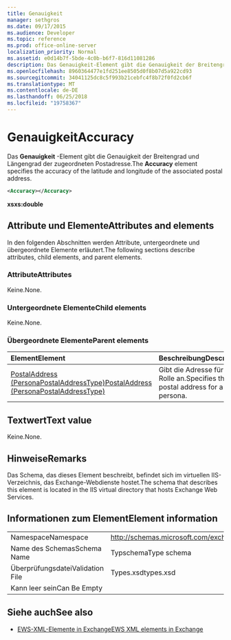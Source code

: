 ```yaml
---
title: Genauigkeit
manager: sethgros
ms.date: 09/17/2015
ms.audience: Developer
ms.topic: reference
ms.prod: office-online-server
localization_priority: Normal
ms.assetid: e0d14b7f-5bde-4c0b-b6f7-816d11081286
description: Das Genauigkeit-Element gibt die Genauigkeit der Breitengrad und Längengrad der zugeordneten Postadresse.
ms.openlocfilehash: 8960364477e1fd251ee8505d0f8b07d5a922cd93
ms.sourcegitcommit: 34041125dc8c5f993b21cebfc4f8b72f0fd2cb6f
ms.translationtype: MT
ms.contentlocale: de-DE
ms.lasthandoff: 06/25/2018
ms.locfileid: "19758367"
---
```

# <a name="accuracy"></a><span data-ttu-id="98e1a-103">Genauigkeit</span><span class="sxs-lookup"><span data-stu-id="98e1a-103">Accuracy</span></span>

<span data-ttu-id="98e1a-104">Das **Genauigkeit** -Element gibt die Genauigkeit der Breitengrad und Längengrad der zugeordneten Postadresse.</span><span class="sxs-lookup"><span data-stu-id="98e1a-104">The **Accuracy** element specifies the accuracy of the latitude and longitude of the associated postal address.</span></span> 
  
```XML
<Accuracy></Accuracy>
```

 <span data-ttu-id="98e1a-105">**xs**</span><span class="sxs-lookup"><span data-stu-id="98e1a-105">**xs:double**</span></span>
## <a name="attributes-and-elements"></a><span data-ttu-id="98e1a-106">Attribute und Elemente</span><span class="sxs-lookup"><span data-stu-id="98e1a-106">Attributes and elements</span></span>

<span data-ttu-id="98e1a-107">In den folgenden Abschnitten werden Attribute, untergeordnete und übergeordnete Elemente erläutert.</span><span class="sxs-lookup"><span data-stu-id="98e1a-107">The following sections describe attributes, child elements, and parent elements.</span></span>
  
### <a name="attributes"></a><span data-ttu-id="98e1a-108">Attribute</span><span class="sxs-lookup"><span data-stu-id="98e1a-108">Attributes</span></span>

<span data-ttu-id="98e1a-109">Keine.</span><span class="sxs-lookup"><span data-stu-id="98e1a-109">None.</span></span>
  
### <a name="child-elements"></a><span data-ttu-id="98e1a-110">Untergeordnete Elemente</span><span class="sxs-lookup"><span data-stu-id="98e1a-110">Child elements</span></span>

<span data-ttu-id="98e1a-111">Keine.</span><span class="sxs-lookup"><span data-stu-id="98e1a-111">None.</span></span>
  
### <a name="parent-elements"></a><span data-ttu-id="98e1a-112">Übergeordnete Elemente</span><span class="sxs-lookup"><span data-stu-id="98e1a-112">Parent elements</span></span>

|<span data-ttu-id="98e1a-113">**Element**</span><span class="sxs-lookup"><span data-stu-id="98e1a-113">**Element**</span></span>|<span data-ttu-id="98e1a-114">**Beschreibung**</span><span class="sxs-lookup"><span data-stu-id="98e1a-114">**Description**</span></span>|
|:-----|:-----|
|[<span data-ttu-id="98e1a-115">PostalAddress (PersonaPostalAddressType)</span><span class="sxs-lookup"><span data-stu-id="98e1a-115">PostalAddress (PersonaPostalAddressType)</span></span>](postaladdress-personapostaladdresstype.md) <br/> |<span data-ttu-id="98e1a-116">Gibt die Adresse für eine Rolle an.</span><span class="sxs-lookup"><span data-stu-id="98e1a-116">Specifies the postal address for a persona.</span></span>  <br/> |
   
## <a name="text-value"></a><span data-ttu-id="98e1a-117">Textwert</span><span class="sxs-lookup"><span data-stu-id="98e1a-117">Text value</span></span>

<span data-ttu-id="98e1a-118">Keine.</span><span class="sxs-lookup"><span data-stu-id="98e1a-118">None.</span></span>
  
## <a name="remarks"></a><span data-ttu-id="98e1a-119">Hinweise</span><span class="sxs-lookup"><span data-stu-id="98e1a-119">Remarks</span></span>

<span data-ttu-id="98e1a-120">Das Schema, das dieses Element beschreibt, befindet sich im virtuellen IIS-Verzeichnis, das Exchange-Webdienste hostet.</span><span class="sxs-lookup"><span data-stu-id="98e1a-120">The schema that describes this element is located in the IIS virtual directory that hosts Exchange Web Services.</span></span>
  
## <a name="element-information"></a><span data-ttu-id="98e1a-121">Informationen zum Element</span><span class="sxs-lookup"><span data-stu-id="98e1a-121">Element information</span></span>

|||
|:-----|:-----|
|<span data-ttu-id="98e1a-122">Namespace</span><span class="sxs-lookup"><span data-stu-id="98e1a-122">Namespace</span></span>  <br/> |http://schemas.microsoft.com/exchange/services/2006/types  <br/> |
|<span data-ttu-id="98e1a-123">Name des Schemas</span><span class="sxs-lookup"><span data-stu-id="98e1a-123">Schema Name</span></span>  <br/> |<span data-ttu-id="98e1a-124">Typschema</span><span class="sxs-lookup"><span data-stu-id="98e1a-124">Type schema</span></span>  <br/> |
|<span data-ttu-id="98e1a-125">Überprüfungsdatei</span><span class="sxs-lookup"><span data-stu-id="98e1a-125">Validation File</span></span>  <br/> |<span data-ttu-id="98e1a-126">Types.xsd</span><span class="sxs-lookup"><span data-stu-id="98e1a-126">types.xsd</span></span>  <br/> |
|<span data-ttu-id="98e1a-127">Kann leer sein</span><span class="sxs-lookup"><span data-stu-id="98e1a-127">Can Be Empty</span></span>  <br/> ||
   
## <a name="see-also"></a><span data-ttu-id="98e1a-128">Siehe auch</span><span class="sxs-lookup"><span data-stu-id="98e1a-128">See also</span></span>

- [<span data-ttu-id="98e1a-129">EWS-XML-Elemente in Exchange</span><span class="sxs-lookup"><span data-stu-id="98e1a-129">EWS XML elements in Exchange</span></span>](ews-xml-elements-in-exchange.md)

